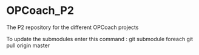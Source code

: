 # OPCoach_P2
The P2 repository for the different OPCoach projects

To update the submodules enter this command : 
git submodule foreach git pull origin master
